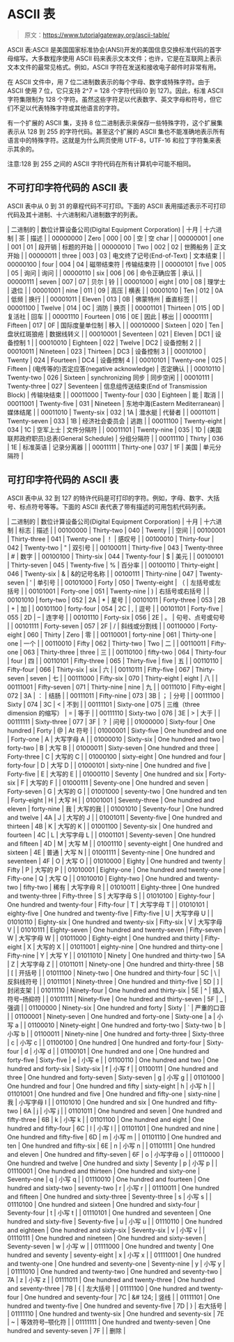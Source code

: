 # ASCII 表

> 原文：<https://www.tutorialgateway.org/ascii-table/>

ASCII 表:ASCII 是美国国家标准协会(ANSI)开发的美国信息交换标准代码的首字母缩写。大多数程序使用 ASCII 码来表示文本文件；也许，它是在互联网上表示文本文件的最常见格式。例如，ASCII 字符在发送和接收电子邮件时非常有用。

在 ASCII 文件中，用 7 位二进制数表示的每个字母、数字或特殊字符。由于 ASCII 使用 7 位，它只支持 2^7 = 128 个字符代码(0 到 127)。因此，标准 ASCII 字符集限制为 128 个字符。虽然这些字符足以代表数字、英文字母和符号，但它们不足以代表特殊字符或其他语言的字符。

有一个扩展的 ASCII 集，支持 8 位二进制表示来保存一些特殊字符，这个扩展集表示从 128 到 255 的字符代码。甚至这个扩展的 ASCII 集也不能准确地表示所有语言中的特殊字符。这就是为什么网页使用 UTF-8，UTF-16 和拉丁字符集来表示其余的。

注意:128 到 255 之间的 ASCII 字符代码在所有计算机中可能不相同。

## 不可打印字符代码的 ASCII 表

ASCII 表中从 0 到 31 的章程代码不可打印。下面的 ASCII 表用描述表示不可打印代码及其十进制、十六进制和八进制数字的列表。

| 二进制的 | 数位计算设备公司(Digital Equipment Corporation) | 十月 | 十六进制 | 茶 | 描述 |
| 00000000 | Zero | 000 | 00 | 空 | 空 char |
| 00000001 | one | 001 | 01 | 段开销 | 标题的开始 |
| 00000010 | Two | 002 | 02 | 世腾船务 | 正文开始 |
| 00000011 | three | 003 | 03 | 电文终了记号(End-of-Text) | 文本结束 |
| 00000100 | four | 004 | 04 | 磁带结束符 | 传输结束符 |
| 00000101 | five | 005 | 05 | 询问 | 询问 |
| 00000110 | six | 006 | 06 | 命令正确应答 | 承认 |
| 00000111 | seven | 007 | 07 | 贝尔 | 铃 |
| 00001000 | eight | 010 | 08 | 理学士 | 退位 |
| 00001001 | nine | 011 | 09 | 高压 | 横表 |
| 00001010 | Ten | 012 | 0A | 低频 | 换行 |
| 00001011 | Eleven | 013 | 0B | 佛蒙特州 | 垂直标签 |
| 00001100 | Twelve | 014 | 0C | 消防 | 换页 |
| 00001101 | Thirteen | 015 | 0D | 复活社 | 回车 |
| 00001110 | Fourteen | 016 | 0E | 因此 | 移出 |
| 00001111 | Fifteen | 017 | 0F | 国际度量单位制 | 移入 |
| 00010000 | Sixteen | 020 | Ten | 盘状红斑狼疮 | 数据线转义 |
| 00010001 | Seventeen | 021 | Eleven | DC1 | 设备控制 1 |
| 00010010 | Eighteen | 022 | Twelve | DC2 | 设备控制 2 |
| 00010011 | Nineteen | 023 | Thirteen | DC3 | 设备控制 3 |
| 00010100 | Twenty | 024 | Fourteen | DC4 | 设备控制 4 |
| 00010101 | Twenty-one | 025 | Fifteen | (电传等的)否定应答(negative acknowledge) | 否定确认 |
| 00010110 | Twenty-two | 026 | Sixteen | synchronizing 同步 | 同步空闲 |
| 00010111 | Twenty-three | 027 | Seventeen | 信息组传送结束(End of Transmission Block) | 传输块结束 |
| 00011000 | Twenty-four | 030 | Eighteen | 能 | 取消 |
| 00011001 | Twenty-five | 031 | Nineteen | 东地中海(Eastern Mediterranean) | 媒体结尾 |
| 00011010 | Twenty-six | 032 | 1A | 潜水艇 | 代替者 |
| 00011011 | Twenty-seven | 033 | 1B | 经济社会委员会 | 逃跑 |
| 00011100 | Twenty-eight | 034 | 1C | 空军上士 | 文件分隔符 |
| 00011101 | Twenty-nine | 035 | 1D | (美国联邦政府职员)总表(General Schedule) | 分组分隔符 |
| 00011110 | Thirty | 036 | 1E | 标准英语 | 记录分离器 |
| 00011111 | Thirty-one | 037 | 1F | 美国 | 单元分隔符 |

## 可打印字符代码的 ASCII 表

ASCII 表中从 32 到 127 的特许代码是可打印的字符。例如，字母、数字、大括号、标点符号等等。下面的 ASCII 表代表了带有描述的可用包机代码列表。

| 二进制的 | 数位计算设备公司(Digital Equipment Corporation) | 十月 | 十六进制 | 标志 | 描述 |
| 00100000 | Thirty-two | 040 | Twenty |  | 空间 |
| 00100001 | Thirty-three | 041 | Twenty-one | ！ | 感叹号 |
| 00100010 | Thirty-four | 042 | Twenty-two | " | 双引号 |
| 00100011 | Thirty-five | 043 | Twenty-three | # | 数字 |
| 00100100 | Thirty-six | 044 | Twenty-four | $ | 美元 |
| 00100101 | Thirty-seven | 045 | Twenty-five | % | 百分率 |
| 00100110 | Thirty-eight | 046 | Twenty-six | & | &的记号名称 |
| 00100111 | Thirty-nine | 047 | Twenty-seven | ' | 单引号 |
| 00101000 | Forty | 050 | Twenty-eight | （ | 左括号或左括号 |
| 00101001 | Forty-one | 051 | Twenty-nine | ) | 右括号或右括号 |
| 00101010 | forty-two | 052 | 2A | * | 星号 |
| 00101011 | Forty-three | 053 | 2B | + | 加 |
| 00101100 | forty-four | 054 | 2C | , | 逗号 |
| 00101101 | Forty-five | 055 | 2D | – | 连字号 |
| 00101110 | Forty-six | 056 | 2E | 。 | 句号、点号或句号 |
| 00101111 | Forty-seven | 057 | 2F | / | 斜线或分割线 |
| 00110000 | Forty-eight | 060 | Thirty | Zero | 零 |
| 00110001 | forty-nine | 061 | Thirty-one | one | 一个 |
| 00110010 | Fifty | 062 | Thirty-two | Two | 二 |
| 00110011 | Fifty-one | 063 | Thirty-three | three | 三 |
| 00110100 | fifty-two | 064 | Thirty-four | four | 四 |
| 00110101 | Fifty-three | 065 | Thirty-five | five | 五 |
| 00110110 | Fifty-four | 066 | Thirty-six | six | 六 |
| 00110111 | Fifty-five | 067 | Thirty-seven | seven | 七 |
| 00111000 | Fifty-six | 070 | Thirty-eight | eight | 八 |
| 00111001 | Fifty-seven | 071 | Thirty-nine | nine | 九 |
| 00111010 | Fifty-eight | 072 | 3A | ： | 结肠 |
| 00111011 | Fifty-nine | 073 | 3B | ； | 分号 |
| 00111100 | Sixty | 074 | 3C | < | 不到 |
| 00111101 | Sixty-one | 075 | 三维（three dimension 的缩写） | = | 等于 |
| 00111110 | Sixty-two | 076 | 3E | > | 大于 |
| 00111111 | Sixty-three | 077 | 3F | ？ | 问号 |
| 01000000 | Sixty-four | One hundred | Forty | @ | At 符号 |
| 01000001 | Sixty-five | One hundred and one | Forty-one | A | 大写字母 A |
| 01000010 | Sixty-six | One hundred and two | forty-two | B | 大写 B |
| 01000011 | Sixty-seven | One hundred and three | Forty-three | C | 大写的 C |
| 01000100 | sixty-eight | One hundred and four | forty-four | D | 大写 D |
| 01000101 | sixty-nine | One hundred and five | Forty-five | E | 大写的 E |
| 01000110 | Seventy | One hundred and six | Forty-six | F | 大写的 F |
| 01000111 | Seventy-one | One hundred and seven | Forty-seven | G | 大写的 G |
| 01001000 | seventy-two | One hundred and ten | Forty-eight | H | 大写 H |
| 01001001 | Seventy-three | One hundred and eleven | forty-nine | 我 | 大写的我 |
| 01001010 | Seventy-four | One hundred and twelve | 4A | J | 大写的 J |
| 01001011 | Seventy-five | One hundred and thirteen | 4B | K | 大写的 K |
| 01001100 | Seventy-six | One hundred and fourteen | 4C | L | 大写字母 L |
| 01001101 | Seventy-seven | One hundred and fifteen | 4D | M | 大写 M |
| 01001110 | seventy-eight | One hundred and sixteen | 4E | 普通 | 大写 N |
| 01001111 | Seventy-nine | One hundred and seventeen | 4F | O | 大写 O |
| 01010000 | Eighty | One hundred and twenty | Fifty | P | 大写的 P |
| 01010001 | Eighty-one | One hundred and twenty-one | Fifty-one | Q | 大写 Q |
| 01010010 | Eighty-two | One hundred and twenty-two | fifty-two | 稀有 | 大写字母 R |
| 01010011 | Eighty-three | One hundred and twenty-three | Fifty-three | S | 大写字母 S |
| 01010100 | Eighty-four | One hundred and twenty-four | Fifty-four | T | 大写字母 T |
| 01010101 | eighty-five | One hundred and twenty-five | Fifty-five | U | 大写字母 U |
| 01010110 | Eighty-six | One hundred and twenty-six | Fifty-six | V | 大写字母 V |
| 01010111 | Eighty-seven | One hundred and twenty-seven | Fifty-seven | W | 大写字母 W |
| 01011000 | Eighty-eight | One hundred and thirty | Fifty-eight | X | 大写的 X |
| 01011001 | eighty-nine | One hundred and thirty-one | Fifty-nine | Y | 大写 Y |
| 01011010 | Ninety | One hundred and thirty-two | 5A | Z | 大写字母 Z |
| 01011011 | Ninety-one | One hundred and thirty-three | 5B | [ | 开括号 |
| 01011100 | Ninety-two | One hundred and thirty-four | 5C | \ | 反斜线符号 |
| 01011101 | Ninety-three | One hundred and thirty-five | 5D | ] | 封闭支架 |
| 01011110 | Ninety-four | One hundred and thirty-six | 5E | ^ | 插入符号–扬抑符 |
| 01011111 | Ninety-five | One hundred and thirty-seven | 5F | _ | 强调 |
| 01100000 | Ninety-six | One hundred and forty | Sixty | ` | 严重的口音 |
| 01100001 | Ninety-seven | One hundred and forty-one | Sixty-one | a | 小写 a |
| 01100010 | Ninety-eight | One hundred and forty-two | Sixty-two | b | 小写 b |
| 01100011 | Ninety-nine | One hundred and forty-three | Sixty-three | c | 小写 c |
| 01100100 | One hundred | One hundred and forty-four | Sixty-four | d | 小写 d |
| 01100101 | One hundred and one | One hundred and forty-five | Sixty-five | e | 小写 e |
| 01100110 | One hundred and two | One hundred and forty-six | Sixty-six | f | 小写 f |
| 01100111 | One hundred and three | One hundred and forty-seven | Sixty-seven | g | 小写 g |
| 01101000 | One hundred and four | One hundred and fifty | sixty-eight | h | 小写 h |
| 01101001 | One hundred and five | One hundred and fifty-one | sixty-nine | 我 | 小写字母 I |
| 01101010 | One hundred and six | One hundred and fifty-two | 6A | j | 小写 j |
| 01101011 | One hundred and seven | One hundred and fifty-three | 6B | k | 小写 k |
| 01101100 | One hundred and eight | One hundred and fifty-four | 6C | l | 小写 l |
| 01101101 | One hundred and nine | One hundred and fifty-five | 6D | m | 小写 m |
| 01101110 | One hundred and ten | One hundred and fifty-six | 6E | n | 小写 n |
| 01101111 | One hundred and eleven | One hundred and fifty-seven | 6F | o | 小写字母 o |
| 01110000 | One hundred and twelve | One hundred and sixty | Seventy | p | 小写 p |
| 01110001 | One hundred and thirteen | One hundred and sixty-one | Seventy-one | q | 小写 q |
| 01110010 | One hundred and fourteen | One hundred and sixty-two | seventy-two | r | 小写 r |
| 01110011 | One hundred and fifteen | One hundred and sixty-three | Seventy-three | s | 小写 s |
| 01110100 | One hundred and sixteen | One hundred and sixty-four | Seventy-four | t | 小写 t |
| 01110101 | One hundred and seventeen | One hundred and sixty-five | Seventy-five | u | 小写 u |
| 01110110 | One hundred and eighteen | One hundred and sixty-six | Seventy-six | v | 小写 v |
| 01110111 | One hundred and nineteen | One hundred and sixty-seven | Seventy-seven | w | 小写 w |
| 01111000 | One hundred and twenty | One hundred and seventy | seventy-eight | x | 小写 x |
| 01111001 | One hundred and twenty-one | One hundred and seventy-one | Seventy-nine | y | 小写 y |
| 01111010 | One hundred and twenty-two | One hundred and seventy-two | 7A | z | 小写 z |
| 01111011 | One hundred and twenty-three | One hundred and seventy-three | 7B | { | 左大括号 |
| 01111100 | One hundred and twenty-four | One hundred and seventy-four | 7C | &# 124; | 竖线 |
| 01111101 | One hundred and twenty-five | One hundred and seventy-five | 7D | } | 右大括号 |
| 01111110 | One hundred and twenty-six | One hundred and seventy-six | 7E | ~ | 等效符号–颚化符 |
| 01111111 | One hundred and twenty-seven | One hundred and seventy-seven | 7F |  | 删除 |